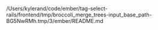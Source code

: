 /Users/kylerand/code/ember/tag-select-rails/frontend/tmp/broccoli_merge_trees-input_base_path-BG5NwRMh.tmp/3/ember/README.md